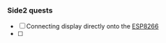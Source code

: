 ### Side2 quests
- [ ] Connecting display directly onto the [ESP8266](https://www.espressif.com/sites/default/files/documentation/0a-esp8266ex_datasheet_en.pdf)
- [ ] 
